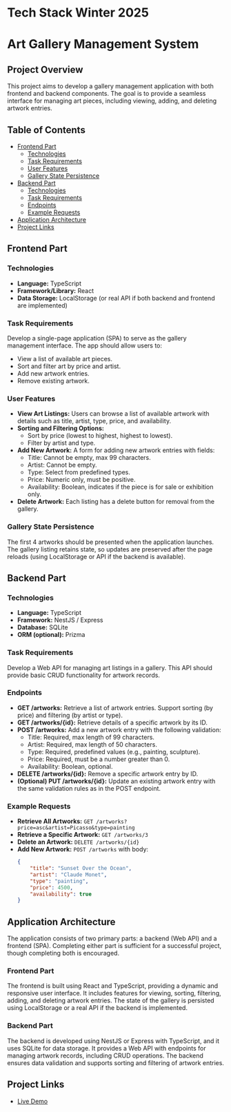 # Tech Stack Winter 2025
# Art Gallery Management System

## Project Overview

This project aims to develop a gallery management application with both frontend and backend components. The goal is to provide a seamless interface for managing art pieces, including viewing, adding, and deleting artwork entries.

## Table of Contents

- [Frontend Part](#frontend-part)
    - [Technologies](#technologies)
    - [Task Requirements](#task-requirements)
    - [User Features](#user-features)
    - [Gallery State Persistence](#gallery-state-persistence)
- [Backend Part](#backend-part)
    - [Technologies](#technologies-1)
    - [Task Requirements](#task-requirements-1)
    - [Endpoints](#endpoints)
    - [Example Requests](#example-requests)
- [Application Architecture](#application-architecture)
- [Project Links](#project-links)

## Frontend Part

### Technologies

- **Language:** TypeScript
- **Framework/Library:** React
- **Data Storage:** LocalStorage (or real API if both backend and frontend are implemented)

### Task Requirements

Develop a single-page application (SPA) to serve as the gallery management interface. The app should allow users to:

- View a list of available art pieces.
- Sort and filter art by price and artist.
- Add new artwork entries.
- Remove existing artwork.

### User Features

- **View Art Listings:** Users can browse a list of available artwork with details such as title, artist, type, price, and availability.
- **Sorting and Filtering Options:**
    - Sort by price (lowest to highest, highest to lowest).
    - Filter by artist and type.
- **Add New Artwork:** A form for adding new artwork entries with fields:
    - Title: Cannot be empty, max 99 characters.
    - Artist: Cannot be empty.
    - Type: Select from predefined types.
    - Price: Numeric only, must be positive.
    - Availability: Boolean, indicates if the piece is for sale or exhibition only.
- **Delete Artwork:** Each listing has a delete button for removal from the gallery.

### Gallery State Persistence

The first 4 artworks should be presented when the application launches. The gallery listing retains state, so updates are preserved after the page reloads (using LocalStorage or API if the backend is available).

## Backend Part

### Technologies

- **Language:** TypeScript
- **Framework:** NestJS / Express
- **Database:** SQLite
- **ORM (optional):** Prizma

### Task Requirements

Develop a Web API for managing art listings in a gallery. This API should provide basic CRUD functionality for artwork records.

### Endpoints

- **GET /artworks:** Retrieve a list of artwork entries. Support sorting (by price) and filtering (by artist or type).
- **GET /artworks/{id}:** Retrieve details of a specific artwork by its ID.
- **POST /artworks:** Add a new artwork entry with the following validation:
    - Title: Required, max length of 99 characters.
    - Artist: Required, max length of 50 characters.
    - Type: Required, predefined values (e.g., painting, sculpture).
    - Price: Required, must be a number greater than 0.
    - Availability: Boolean, optional.
- **DELETE /artworks/{id}:** Remove a specific artwork entry by ID.
- **(Optional) PUT /artworks/{id}:** Update an existing artwork entry with the same validation rules as in the POST endpoint.

### Example Requests

- **Retrieve All Artworks:** `GET /artworks?price=asc&artist=Picasso&type=painting`
- **Retrieve a Specific Artwork:** `GET /artworks/3`
- **Delete an Artwork:** `DELETE /artworks/{id}`
- **Add New Artwork:** `POST /artworks` with body:
    ```json
    {
        "title": "Sunset Over the Ocean",
        "artist": "Claude Monet",
        "type": "painting",
        "price": 4500,
        "availability": true
    }
    ```

## Application Architecture

The application consists of two primary parts: a backend (Web API) and a frontend (SPA). Completing either part is sufficient for a successful project, though completing both is encouraged.

### Frontend Part

The frontend is built using React and TypeScript, providing a dynamic and responsive user interface. It includes features for viewing, sorting, filtering, adding, and deleting artwork entries. The state of the gallery is persisted using LocalStorage or a real API if the backend is implemented.

### Backend Part

The backend is developed using NestJS or Express with TypeScript, and it uses SQLite for data storage. It provides a Web API with endpoints for managing artwork records, including CRUD operations. The backend ensures data validation and supports sorting and filtering of artwork entries.

## Project Links

- [Live Demo](https://candid-frangollo-a295)